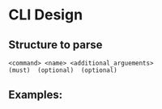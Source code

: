 # CLI Design
## Structure to parse
```shell
<command> <name> <additional_arguements>
(must)  (optional)  (optional)

```

## Examples:
